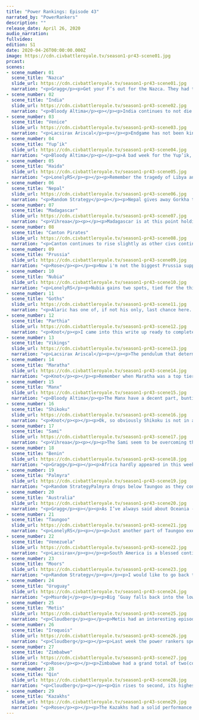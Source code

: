 ```yaml
---
title: "Power Rankings: Episode 43"
narrated_by: "PowerRankers"
description: ""
release_date: April 26, 2020
audio_narration:
fullvideo:
edition: S1
date: 2020-04-26T00:00:00.000Z
image: https://cdn.civbattleroyale.tv/season1-pr43-scene01.jpg
prcast:
scenes:
- scene_number: 01
  scene_title: "Nazca"
  slide_url: https://cdn.civbattleroyale.tv/season1-pr43-scene01.jpg
  narration: "<p>Gragg</p><p>Get your F’s out for the Nazca. They had the misfortune of being on the same continent as Uruguay and Kuikuro. Between those two the Nazca never really had a chance to expand and snowball. They never got off the ground in Endgame. As their last act of defiance they died to Venezuela instead of Uruguay. That leaves the Nazca killcount at 1 and Uruguay’s 0.</p>"
- scene_number: 02
  scene_title: "India"
  slide_url: https://cdn.civbattleroyale.tv/season1-pr43-scene02.jpg
  narration: "<p>Bloody Altima</p><p></p><p>India continues to not die. Now, this is dominantly because Palmyra continues to not commit to the execution, with a grand total of one badly injured Prawn Knight in range of Hyderabad’s Deep last we saw despite the fact that Zenobia clearly has open borders with Maratha and plenty of space to work with, but at the same time one can’t help but respect the fact that it’s a mountainous walled city on a hill with Comp Bow defenders, so even with four pop it’s got respectable survival numbers. Still, gods willing, the next part could easily be India’s last.</p>"
- scene_number: 03
  scene_title: "Venice"
  slide_url: https://cdn.civbattleroyale.tv/season1-pr43-scene03.jpg
  narration: "<p>Lacsirax Ariscal</p><p></p><p>Endgame has not been kind to Venice. Why should it have been? They’ve perennially underperformed, ever since missing clear as day opportunities to use their powerful navy back in the first Middle Ages (I guess having a blind leader didn’t help them spot those), and refusing to settle anywhere sensible at the start of the new Ancient Era. They won’t make it the top 20, but the Moors might yet bungle their invasion, or Enrico might find a peace offering lodged behind the sofa somewhere. It wouldn’t surprise me if they stuck around for another ten parts, each week providing a tiny dash of purple and another dull 200 words to the world. It would be very Venice of them.</p>"
- scene_number: 04
  scene_title: "Yup’ik"
  slide_url: https://cdn.civbattleroyale.tv/season1-pr43-scene04.jpg
  narration: "<p>Bloody Altima</p><p></p><p>A bad week for the Yup’ik, who joined the Runt Parade this week, losing all but one city to Shikoku’s desperate march east. Left with just Cev’aq, a mountainous, hilly, snowy city in the northernmost part of the world, they may actually survive for a while longer- Shikoku have bigger problems right now so even if they build a navy it’s not going to be a huge deal, Haida themselves just joined the Runt Parade as well, and the Metis will (probably) have a rather rough time invading the city between their small Ice Sheet Fleet and the overland terrain. I don’t see them joining the Black Parade anytime soon.</p>"
- scene_number: 05
  scene_title: "Haida"
  slide_url: https://cdn.civbattleroyale.tv/season1-pr43-scene05.jpg
  narration: "<p>LonelyRS</p><p></p><p>Remember the tragedy of Libya and Algeria? Remember how the two limped through North Africa, focusing on the religious game and inadvertently turning themselves into rumps by doing so, then died almost on top of each other while serving as the meat in the Moor/Songhai sandwich? Well, those of you who enjoy rumps racing to the bottom of the power rankings got a special treat this week: it’s happening again, and this time the setting is the frozen wastes of the coldest reaches of the Pacific Northwest. Koyah’s definitely the Libya, if we’re running with the theme of making comparisons to civs long gone. Libya, you’ll note, ended up surviving slightly longer. Unfortunately, Libya also was kind of torn to shreds in the span of a few parts, and, uh, the Haida’s quick and brutal evisceration by the Metis is certainly reminiscent of that. Will they die this part? Probably not, not when their capital is a two-tile island and their only relevant aggressors are a Metis and a Shikoku away. Will they die eventually? Almost certainly.</p>"
- scene_number: 06
  scene_title: "Nepal"
  slide_url: https://cdn.civbattleroyale.tv/season1-pr43-scene06.jpg
  narration: "<p>Random Strategy</p><p></p><p>Nepal gives away Gorkha to Taungoo, who ungratefully use it to citadel Kathmandu. But it's fine, they still have 2 unconquerable mountain cities. They still have 3 out of 4 neighbours attacking them due to Parthia joining in instead of Taungoo. But Parthia's presence actually weakens the coalition, because now instead of a constant stream of Kazakh knights going in one by one, Nepal instead has to deal with a constant stream of alternating knights and Grivpanvars going in one by one. (Grivpanvars are horseman replacements and weaker than knights.) It should be manageable. Their biggest risk is, like last part, that they will give away their cities, like they did just do to Taungoo.</p><p></p>"
- scene_number: 07
  scene_title: "Madagascar"
  slide_url: https://cdn.civbattleroyale.tv/season1-pr43-scene07.jpg
  narration: "<p>Vihreaa</p><p></p><p>Madagascar is at this point holding on until Zimbabwe declares war on them. With Zimbabwe currently researching the tech for frigates as well, I would say their days are numbered. Regardless of that, they still manage to climb 3 ranks this week, purely because everyone else was doing worse than them, which hey, if it works, right? Here’s to hoping they’ll get one of those settlers out to Antarctica before the Zimbabwean boats come calling.</p>"
- scene_number: 08
  scene_title: "Canton Pirates"
  slide_url: https://cdn.civbattleroyale.tv/season1-pr43-scene08.jpg
  narration: "<p>Canton continues to rise slightly as other civs continue to crumble around the cylinder. And at this point, that’s the only thing you can hope for that’s not a swift death. With mediocre stats and neighbors in the Qin and Taungoo, Ching Shih’s only real chance at a palpable gain is either a lucky snipe, or waiting for the collapse of one of their neighbors. And considering the power differences between Canton and their neighbors, even that’s not as likely as being curb stomped.</p>"
- scene_number: 09
  scene_title: "Prussia"
  slide_url: https://cdn.civbattleroyale.tv/season1-pr43-scene09.jpg
  narration: "<p>Rose</p><p></p><p>Now i'm not the biggest Prussia supporter, but even I couldn’t help but feel bad for the nation this part. Prussia suffered from the one thing that every nation fears will happen to them, being stuck without their capital. Even if the Prussians manage to take it back, the city will have a population total of 3 at best. Apparently this pity was shared by several world leaders however, as the Sami and the Goths have sworn to “take revenge” on the Vikings, but in a way this is worse for Prussia as this turns the odds of Prussia getting its capital back from slim to slimmer. At least Venice looks prime for the taking, but even that could be swiped by the Moors</p>"
- scene_number: 10
  scene_title: "Nubia"
  slide_url: https://cdn.civbattleroyale.tv/season1-pr43-scene10.jpg
  narration: "<p>LonelyRS</p><p>Nubia gains two spots, tied for the third most of any civ this part… despite doing almost nothing of note. Really, Africa as a whole was rather stagnant this time around, which, sure, seems very good for Piye on the surface. He doesn’t have to worry about dying horribly if the camera never turns his way. The camera’s trained to actively seek out those dying horrible deaths, so his not being shown on screen is probably a good thing considering how frail he is. The rub: every part he spends in relative peace, he’s only getting frailer. Between Benin, Palmyra, and Zimbabwe, Nubia’s drawn a tough group of neighbors, and even the least advanced among them is still getting almost double the science per turn Piye is. And Civ V, of course, is a game founded on the concept of snowballing. Right now, he might stand a chance of at least surviving if one of them elects to tear his civ to shreds. In a few parts? He probably won’t.</p>"
- scene_number: 11
  scene_title: "Goths"
  slide_url: https://cdn.civbattleroyale.tv/season1-pr43-scene11.jpg
  narration: "<p>Alaric has one of, if not his only, last chance here. The Vikings have only a fraction of their forces in their recent gains from Prussia, giving Alaric a damn good chance to take over the area. If he succeeds, Alaric can hopefully position himself to gain a better foothold in Europe. But if the invasion fails, Alaric will find himself with only three cities, a pitiful army, and neighboring the Kazakhs.  An attempt at Greco-Prussia could be made, but the peacekeepers are already starting to crowd the place. If Alaric doesn’t make some good moves in the next part, his small chances could evaporate.</p>"
- scene_number: 12
  scene_title: "Parthia"
  slide_url: https://cdn.civbattleroyale.tv/season1-pr43-scene12.jpg
  narration: "<p>Knot</p><p>I came into this write up ready to completely trash Parthia, but honestly, I can’t remember the last time they were in this good a position. They probably still can’t win, but they now have the potential to do something. If Mithridates can somehow get around the mountains, the war with Nepal could be a way to expand his empire. Maratha gets weaker and weaker every episode, so jumping into a well timed coalition could maybe get Parthia some decent cities that would increase their production. Even a war with Palmyra, while not good, might not completely sink them, as they have enough of a force to stall a little while. Now obviously, all of this is under the assumption that the Kazakhs completely forget they exist, because the moment they remember, Parthia’s done. However, the Kazakhs have way bigger fish to fry right now, so maybe they’ll let Parthia do something cool. Parthia has graduated from “Absolutely no way for them to ever do anything,” to “Slightly possible for them to be interesting before they die a fiery death,” and that’s about all I could ask for</p>"
- scene_number: 13
  scene_title: "Vikings"
  slide_url: https://cdn.civbattleroyale.tv/season1-pr43-scene13.jpg
  narration: "<p>Lacsirax Ariscal</p><p></p><p>The pendulum that determines the fate of the Viking people has been swinging wildly in the past few parts. One moment it’s deep in the red, as a decidedly blue threat takes a city straight from their homeland. And this episode it swung back to green, as they captured a capital and an inland city they never dreamt of taking by force. And just like that it violently judders back to red, as a new coalition descends on their homeland and their conquests alike. But I’ve taken a liking to the Vikings, and I’ve a somewhat drowsy belief that they’ll pull through regardless. They always do, right? The Vikings can only be killed by Ragnarok, and I think the tech for that isn’t until Future Worlds.</p>"
- scene_number: 14
  scene_title: "Maratha"
  slide_url: https://cdn.civbattleroyale.tv/season1-pr43-scene14.jpg
  narration: "<p>Knot</p><p></p><p>Remember when Maratha was a top tier contender? Remember when they had scarier stats than Taungoo, Qin, and Zimbabwe? Remember how they did nothing with those stats for turns and turns and turns on end? Remember when endgame gave them another shot at taking out their neighbors and being the power on the subcontinent? Remember when instead they were somehow less interesting than Nepal, as they just sat there wasting away, and it finally became clear that they were irrelevant?</p><p></p><p>Yeah, me neither.</p>"
- scene_number: 15
  scene_title: "Manx"
  slide_url: https://cdn.civbattleroyale.tv/season1-pr43-scene15.jpg
  narration: "<p>Bloody Altima</p><p>The Manx have a decent part, bunting out the ambitions (and undefended) Iroquois settle and quietly bulking up. They utterly failed to evict Sami from Greenland, but hey, can’t win ‘em all. Their stats are almost across the board better than the Vikings, particularly in production where they more than double the raiders. While they are set to avoid the slaughter the Vikings wrought upon them last time, they still have a few rather notable problems- number one, their navy is smaller and more primitive than you’d think for an island power. Number two, the Moors are still on the Isles, and they in turn have almost double the Manx’s manpower, and while certainly most of that isn’t going to be Manpower In Theatre, it’s still a relevant concern for the Manx. The Manx still have plenty of opportunities, particularly if they nab Astronomy and bulk up their navy, but they do need to act fast before the Vikings establish themselves as a real player on the continent or the Moors wake up.</p>"
- scene_number: 16
  scene_title: "Shikoku"
  slide_url: https://cdn.civbattleroyale.tv/season1-pr43-scene16.jpg
  narration: "<p>Knot</p><p></p><p>Ok, so obviously Shikoku is not in a good spot. A coalition featuring the top superstars of the cylinder all after your juicy land is not ever going to be good. The question is how bad is it gonna be? Can Shikoku keep enough of their land, maybe even take a few new cities, and eventually bounce back from this war, much like Pre-endgame Metis did against the Iroquois? Does Shikoku survive these wars but lose so much territory and waste so many resources that they can’t ever recover, living on as a pseudo rump state like the Iroquois did to the Apache? Or are we looking at “Songhai 2: Now in Asia”, where the Kazakhs and Qin, with some Metis help, partition the rest of Shikoku’s lands, and Ryota joins his comrades on the submarine. It’s not clear right now, so at the moment, Shikoku does not move. Only time will tell if a couple weeks from now, we’re talking about how well Shikoku came out of this war, or we’re writing them a eulogy.</p><p></p>"
- scene_number: 17
  scene_title: "Sami"
  slide_url: https://cdn.civbattleroyale.tv/season1-pr43-scene17.jpg
  narration: "<p>Vihreaa</p><p></p><p>The Sami seem to be overcoming this hurdle that they faced at the start, but they are still at best a regional power. Perhaps if this war with the Vikings is successful, then they will be able to gain control over a sizable portion of Europe. Oh how one could dream. Regardless of this, the Sami have several good places they can expand, seeing how Europe is still so fractured at the moment.</p>"
- scene_number: 18
  scene_title: "Benin"
  slide_url: https://cdn.civbattleroyale.tv/season1-pr43-scene18.jpg
  narration: "<p>Gragg</p><p></p><p>Africa hardly appeared in this week’s episode so we didn’t get a lot of updates on Benin’s situation. They did appear, however, in the director's cut. Here we see that they are poised to take advantage of Nubia’s long war with Zimbabwe. Whether they will or not is another matter. The Moors and Zimbabwe aren’t immediate threats so Benin should at least stay stable. On the other hand their only realistic expansion opportunity is a war with Nubia, and soon.</p>"
- scene_number: 19
  scene_title: "Palmyra"
  slide_url: https://cdn.civbattleroyale.tv/season1-pr43-scene19.jpg
  narration: "<p>Random StrategyPalmyra drops below Taungoo as they continue to stagnate. A few parts ago they were a forerunner for number of cities with 6 when the rest of the world had 4. Now, a few parts later, they are still only on 12 while the top-tiers have at least 18. They are way ahead of tier 3 civs, whose civs only have 6 or 7 cities, but being bottom of tier 2 is still slightly disappointing given their fast start. One strength they do have right now is good science; their tech is notably higher than the Metis or Qin's. What Palmyra needs right now is to crush one of their neighbours to gain more cities. They have one of the weakest set of neighbours in the game right now. The Goths and Nubia are both 3 city rumps that should be easy to take. Parthia, though not a rump,is also a decent conquest option since they are only half as strong as Palmyra. The only problem with these options is geography: there are mountains or sea protecting most of them, but nothing Palmyra's superior tech and production can't beat (that is if they use their tech advantage on units instead of cultural buildings). One final option is to take the Zimbabwe colony of Chibuene in Arabia, though Zimbabwe is on the verge of unlocking frigates, so it might not be wise to poke the beast.</p>"
- scene_number: 20
  scene_title: "Australia"
  slide_url: https://cdn.civbattleroyale.tv/season1-pr43-scene20.jpg
  narration: "<p>Gragg</p><p></p><p>As I’ve always said about Oceania - easy come, easy go. These small naval cities are difficult for an AI to defend. This episode it was Australia who learned that lesson the hard way. In a few episodes, maybe they’ll be on the other end of it. For now Australia expansion has been stalled but they are far from out of it. Their core is still safe and the Qin/Taungoo aren’t toooo scary yet.</p>"
- scene_number: 21
  scene_title: "Taungoo"
  slide_url: https://cdn.civbattleroyale.tv/season1-pr43-scene21.jpg
  narration: "<p>LonelyRS</p><p></p><p>Just another part of Taungoo executing what we’ve come to learn is their usual plan for these sorts of games: starting slow, coring up, then pouncing on a weak neighbor and doing their level best to unite Indonesia under their banner. The unlucky civ sacrificed upon the altar of Taungoo-being-good-actually this time around? Australia. Or, well, part of Australia, but who can tell, really? The island itself is probably going to remain a pipe dream no matter how many boats the Goo sends, but Hobart’s an easy target, and if that falls then Taungoo will have quite the power base on their hands, given the recent addition of the Nepalese city of Gorkha. Of course, given their non-Marathan relevant neighbors, that might not end up meaning much. Australia’s still got a shot at being stronger than them even after the consumption of a good third of their empire, and to the north the Qin lurk, set to grow even stronger at Shikoku’s expense. There’s rump states, yes, and they’re plentiful. But those free sources of extra cities will only last so long, and if Taungoo want to really leave their mark on this smaller cylinder, they’ll need to do more than just revel in the kill like they did last time around.</p>"
- scene_number: 22
  scene_title: "Venezuela"
  slide_url: https://cdn.civbattleroyale.tv/season1-pr43-scene22.jpg
  narration: "<p>Lacsirax</p><p></p><p>South America is a blessed continent to live in. Wars come, wars go, sure. But as long as you’re not a soldier, you’d hardly notice. Especially not for those Venezuelans living in their newest colonies, the sunny Caribbean islands, an archipelago that war has never once touched. And surely never will.</p><p></p><p>If it ever did come to it (and it won’t) Venezuela aren’t immediately done for. As the gap between Métis and Iroquois hegemony grows blurrier, Venezuela would be a handy ally for either side when the next inevitable war rolls around. With the sheer amount of coastal cities they’ve racked up in the region, their navy will soon be a huge fleet capable of flipping the Eastern Seaboard for generations of sailors. With Uruguay proven a non threat til planes, they’ve an outside chance of outgrowing the feared Blue Monolith.</p><p></p><p>(Oh, and they apparently eliminated someone this week. Barely worth this footnote, I forgot about it already.)</p>"
- scene_number: 23
  scene_title: "Moors"
  slide_url: https://cdn.civbattleroyale.tv/season1-pr43-scene23.jpg
  narration: "<p>Random Strategy</p><p></p><p>I would like to go back to my part 13 write-up of the Moors. Yes it was a long time ago. This is what I had to say “I would attack Songhai with my brand new trebuchets and grenadine cavalry (crossbow replacement the Moors are currently researching at this very moment). Songhai's western cities are particularly empty and Songhai is still stuck on classical military tech so I should be able to blitz a lot of cities. Then I can keep them thanks to tavern happiness (also unlocked at crossbows).” We all know what actually ended up happening... Well guess what? the Moors are in the same situation again! They are the only civ with crossbows while Benin is still stuck in the classical era (both their land troops and navy). The difference is that Benin isn't as empty as Songhai was, nor are they at such a big production disadvantage like Songhai was, though they would at the very least lose a bunch of coastal cities to the Moors superior navy. </p><p></p><p>However, the Moors are also pretty unlikely to attack Benin at the moment so that is mostly irrelevant. They're too busy with Venice and Prussia at the moment. Stettin is protected by forest hills which block artillery from shooting it and is thus extremely difficult to take and I don't think they can do so (though they can very easily get it in a peace deal). As for Venice, the Moors have wiped out Venice's entire military, and are currently setting up trebuchets. It will almost certainly fall by the next part. The Moor's last neighbour, the Manx, are currently rather lacking in the naval department and don't look to be much of a threat either. Though I wouldn't attack the Manx just yet - I would wait for frigate tech so that my colonies can defend themselves. Overall the Moors are in a great position. They're in the top 10 of all stats, including a nice 3rd on tech. But unlike other top 10 civs, they have great expansion opportunities! The whole of Europe is made up of weaker civs ripe for the taking! Their biggest threat is Benin who they would currently beat up if they fought (though this is only temporary and the match-up will even up once Benin researches crossbows and a medieval navy)</p><p></p>"
- scene_number: 24
  scene_title: "Uruguay"
  slide_url: https://cdn.civbattleroyale.tv/season1-pr43-scene24.jpg
  narration: "<p>Msurdej</p><p></p><p>Big ‘Guay falls back into the lower half of the top 10, as two things become clear. The first is that Venezuela isn’t going away any time soon. The two have comparable stats, though Lavalleja will probably pull ahead with a better production and city count. But the other thing is a bit more nuanced. Chavez is now the only feasible expansion route for the boys in blue now, and the only other ways are across an ocean.  Is it possible, sure. But it’s still quite a ways away, and still probably farther away than them overpowering Venezuela.</p>"
- scene_number: 25
  scene_title: "Metis"
  slide_url: https://cdn.civbattleroyale.tv/season1-pr43-scene25.jpg
  narration: "<p>Cloudberg</p><p></p><p>Metis had an interesting episode, in which they won a fight with Haida, lost a skirmish with the Iroquois, and made some impressive gains in the stats. Despite losing two minor Arctic cities, and razing everything they took from Haida, Metis now has more production and more cities than the Iroquois, an edge that is likely to increase as the Metis have room for more new cities than the Iroquois do. That said, until the statistical gap is a lot bigger than it is now, Metis will suffer from much the same problem as the Iroquois: each civilization’s only viable expansion route will be through the other. For now, Metis can still finish off the rump states of Yup’ik and Haida, and maybe take some cities from Shikoku, but after that it’s hard to see where to go except east. And that won’t be easy—expect more stalemate wars in the future.</p>"
- scene_number: 26
  scene_title: "Iroquois"
  slide_url: https://cdn.civbattleroyale.tv/season1-pr43-scene26.jpg
  narration: "<p>Cloudberg</p><p></p><p>Last week the power rankers speculated at length about the outcome of a future Iroquois-Metis war. And lo and behold, we got one this part, which went pretty much as expected: the Iroquois captured and razed a couple of undefended arctic cities, but the main front went nowhere, and the two sides made peace. This only reinforces the conclusion that the Iroquois, while strong, have no obvious path to further expansion for at least the foreseeable future. If they weren’t so bloody thicc, they probably wouldn’t be all the way up in fourth, and if they start to lose their statistical edge, expect them to drop like a rock.</p>"
- scene_number: 27
  scene_title: "Zimbabwe"
  slide_url: https://cdn.civbattleroyale.tv/season1-pr43-scene27.jpg
  narration: "<p>Rose</p><p></p><p>Zimbabwe had a grand total of two(count em two) mentions in this part. One of which was them being a part of the meme being featured within the part, with the other idolizing their fat stash of gold. This is relatively uncommon for a civ of its size, as one would at least expect a quick shot of the core of the nation.There is an old saying amongst the community that “no amount of power can save you from inactivity”, and that is true in this case where other power houses like Qin and the Kazakhs, and even the Iroqouis in some cases, are surpassing Zimbabwe. However, Zimbabwe is specing into navel tech, meaning that the nation may be able to colonize several untapped places around the cylinder, so this inactivity may change rapidly.</p>"
- scene_number: 28
  scene_title: "Qin"
  slide_url: https://cdn.civbattleroyale.tv/season1-pr43-scene28.jpg
  narration: "<p>Cloudberg</p><p></p><p>Qin rises to second, its highest rank ever, on the heels of a pair of bold wars against powerful neighbors. Qin attacked Australia and lost some outlying colonies but gained a city in Japan, which wasn’t exactly a resounding victory but it was at least exciting. Now Qin has declared war on Shikoku, and while Ying Zheng doesn’t seem totally prepared for the fight—Shikoku is in fact pressing the early advantage—the stats don’t lie. Qin has a much larger army, much more production, and an ally in the form of the Kazakhs, all factors which are sure to force the war to go in a very different direction very soon. The raw numbers also support a top 3 Qin: they’re third in military, tied for third in production, and third in cities. So why are they second and not third? Well, honestly, your guess is as good as mine.</p>"
- scene_number: 29
  scene_title: "Kazakhs"
  slide_url: https://cdn.civbattleroyale.tv/season1-pr43-scene29.jpg
  narration: "<p>Rose</p><p></p><p>The Kazakhs had a solid performance this part,powering through the front line of Shikoku, starting what historians will call “the crushing of Sakomoto’s hopes and dreams”. While the Kazakhs didn’t get as many cities from shikoku as they may had hoped for, the Kazakhs did gain a bunch of new cities via settlers, which will be useful for them in the long run. Additionally, the Kazakhs also have a metric ton of settlers on the board, meaning that they will most likely raze a bunch of the cities they capture and put an “oc do not steal” logo on their new gains. There is the possibility that the Kazakhs may peace out next part too, as their front line is stretched thin, however there shear production output of the Kazakhs likely negates this concern</p>"
---
```

